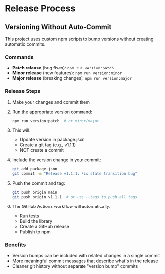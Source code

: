 # Release Process

## Versioning Without Auto-Commit

This project uses custom npm scripts to bump versions without creating automatic commits.

### Commands

- **Patch release** (bug fixes): `npm run version:patch`
- **Minor release** (new features): `npm run version:minor`
- **Major release** (breaking changes): `npm run version:major`

### Release Steps

1. Make your changes and commit them
2. Run the appropriate version command:
   ```bash
   npm run version:patch  # or minor/major
   ```
3. This will:
   - Update version in package.json
   - Create a git tag (e.g., v1.1.1)
   - NOT create a commit

4. Include the version change in your commit:
   ```bash
   git add package.json
   git commit -m "Release v1.1.1: Fix state transition bug"
   ```

5. Push the commit and tag:
   ```bash
   git push origin main
   git push origin v1.1.1  # or use --tags to push all tags
   ```

6. The GitHub Actions workflow will automatically:
   - Run tests
   - Build the library
   - Create a GitHub release
   - Publish to npm

### Benefits

- Version bumps can be included with related changes in a single commit
- More meaningful commit messages that describe what's in the release
- Cleaner git history without separate "version bump" commits